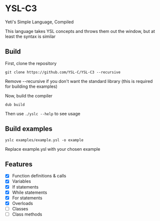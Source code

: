 # YSL-C3
Yeti's Simple Language, Compiled

This language takes YSL concepts and throws them out the window, but at least the syntax is similar

## Build
First, clone the repository
```
git clone https://github.com/YSL-C/YSL-C3 --recursive
```
Remove --recursive if you don't want the standard library (this is required for building the examples)

Now, build the compiler

```
dub build
```

Then use `./yslc --help` to see usage

## Build examples
```
yslc examples/example.ysl -o example
```
Replace example.ysl with your chosen example

## Features
- [X] Function definitions & calls
- [X] Variables
- [X] If statements
- [X] While statements
- [X] For statements
- [X] Overloads
- [ ] Classes
- [ ] Class methods
